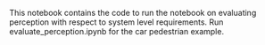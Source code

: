 This notebook contains the code to run the notebook on evaluating perception with respect to system level requirements. Run evaluate_perception.ipynb for the car pedestrian example.